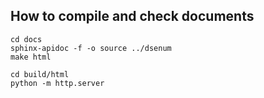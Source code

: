## How to compile and check documents

```
cd docs
sphinx-apidoc -f -o source ../dsenum
make html
```

```
cd build/html
python -m http.server
```
